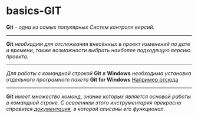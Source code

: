 # basics-GIT

**Git** *- одна из самых популярных Систем контроля версий.*

---

**Git** *необходим для отслежвания внесённых в проект изменений по дате и времени, также возможности выбрать наиболее подходящую версию проекта.*

---

*Для работы с командной строкой* **Git** *в* **Windows** *необходима установка отдельного програмного пакета* **Git for Windows** [Например отсюда](https://git-scm.com/download/win)

---

**Git** *имеет множество команд, знание которых является основой работы в командной строке. С освоением этого инструментария прекрасно справится [документация](https://git-scm.com/docs/git), в которой описаны его функционал.*